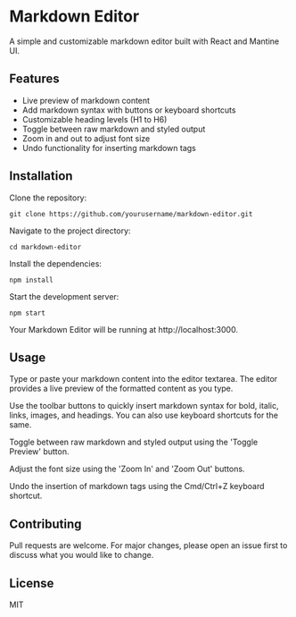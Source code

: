 # Markdown Editor

A simple and customizable markdown editor built with React and Mantine UI.

## Features

- Live preview of markdown content
- Add markdown syntax with buttons or keyboard shortcuts
- Customizable heading levels (H1 to H6)
- Toggle between raw markdown and styled output
- Zoom in and out to adjust font size
- Undo functionality for inserting markdown tags

## Installation

Clone the repository:

```
git clone https://github.com/yourusername/markdown-editor.git
```

Navigate to the project directory:

```
cd markdown-editor
```

Install the dependencies:

```
npm install
```

Start the development server:

```
npm start
```

Your Markdown Editor will be running at http://localhost:3000.

## Usage

Type or paste your markdown content into the editor textarea. The editor provides a live preview of the formatted content as you type.

Use the toolbar buttons to quickly insert markdown syntax for bold, italic, links, images, and headings. You can also use keyboard shortcuts for the same.

Toggle between raw markdown and styled output using the 'Toggle Preview' button.

Adjust the font size using the 'Zoom In' and 'Zoom Out' buttons.

Undo the insertion of markdown tags using the Cmd/Ctrl+Z keyboard shortcut.

## Contributing

Pull requests are welcome. For major changes, please open an issue first to discuss what you would like to change.

## License

MIT

